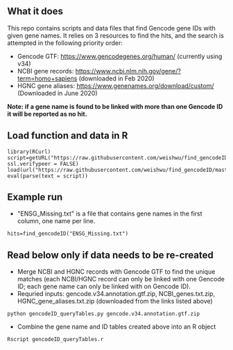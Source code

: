 ## What it does
This repo contains scripts and data files that find Gencode gene IDs with given gene names. It relies on 3 resources to find the hits, and the search is attempted in the following priority order:
- Gencode GTF: https://www.gencodegenes.org/human/ (currently using v34)
- NCBI gene records: https://www.ncbi.nlm.nih.gov/gene/?term=homo+sapiens (downloaded in Feb 2020)
- HGNC gene aliases: https://www.genenames.org/download/custom/ (Downloaded in June 2020)

**Note: if a gene name is found to be linked with more than one Gencode ID it will be reported as no hit.**

## Load function and data in R
```
library(RCurl)
script=getURL("https://raw.githubusercontent.com/weishwu/find_gencodeID/master/find_gencodeID.r", ssl.verifypeer = FALSE)
load(url("https://raw.githubusercontent.com/weishwu/find_gencodeID/master/queryTabs.RData"))
eval(parse(text = script))
```

## Example run
- "ENSG_Missing.txt" is a file that contains gene names in the first column, one name per line.
```
hits=find_gencodeID("ENSG_Missing.txt")
```

## Read below only if data needs to be re-created
- Merge NCBI and HGNC records with Gencode GTF to find the unique matches (each NCBI/HGNC record can only be linked with one Gencode ID; each gene name can only be linked with on Gencode ID).
- Requried inputs: gencode.v34.annotation.gtf.zip, NCBI_genes.txt.zip, HGNC_gene_aliases.txt.zip (downloaded from the links listed above)
```
python gencodeID_queryTables.py gencode.v34.annotation.gtf.zip
```
- Combine the gene name and ID tables created above into an R object
```
Rscript gencodeID_queryTables.r
```



